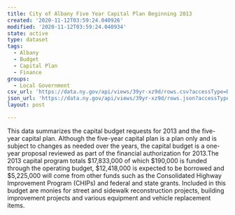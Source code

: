 ```yaml
---
title: City of Albany Five Year Capital Plan Beginning 2013
created: '2020-11-12T03:59:24.040926'
modified: '2020-11-12T03:59:24.040934'
state: active
type: dataset
tags:
  - Albany
  - Budget
  - Capital Plan
  - Finance
groups:
  - Local Government
csv_url: 'https://data.ny.gov/api/views/39yr-xz9d/rows.csv?accessType=DOWNLOAD'
json_url: 'https://data.ny.gov/api/views/39yr-xz9d/rows.json?accessType=DOWNLOAD'
layout: post

---
```

This data summarizes the capital budget requests for 2013 and the five-year capital plan.  Although the five-year capital plan is a plan only and is subject to changes as needed over the years, the capital budget is a one-year proposal reviewed as part of the financial authorization for 2013.The 2013 capital program totals $17,833,000 of which $190,000 is funded through the operating budget, $12,418,000 is expected to be borrowed and $5,225,000 will come from other funds such as the Consolidated Highway Improvement Program (CHIPs) and federal and state grants.  Included in this budget are monies for street and sidewalk reconstruction projects, building improvement projects and various equipment and vehicle replacement items.
